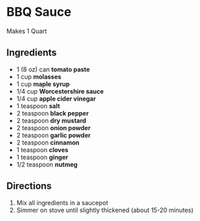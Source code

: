 # BBQ Sauce

Makes 1 Quart

## Ingredients

- 1 (8 oz) can **tomato paste**
- 1 cup **molasses**
- 1 cup **maple syrup**
- 1/4 cup **Worcestershire sauce**
- 1/4 cup **apple cider vinegar**
- 1 teaspoon **salt**
- 2 teaspoon **black pepper**
- 2 teaspoon **dry mustard**
- 2 teaspoon **onion powder**
- 2 teaspoon **garlic powder**
- 2 teaspoon **cinnamon**
- 1 teaspoon **cloves**
- 1 teaspoon **ginger**
- 1/2 teaspoon **nutmeg**

## Directions

1. Mix all ingredients in a saucepot
1. Simmer on stove until slightly thickened (about 15-20 minutes)
